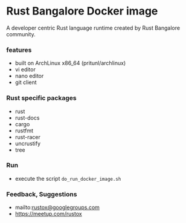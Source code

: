 # Rust Bangalore Docker image
A developer centric Rust language runtime created by Rust Bangalore community.


### features
* built on ArchLinux x86_64 (pritunl/archlinux)
* vi editor
* nano editor
* git client


### Rust specific packages
* rust
* rust-docs
* cargo
* rustfmt
* rust-racer
* uncrustify
* tree 


### Run
* execute the script `do_run_docker_image.sh`


### Feedback, Suggestions
* mailto:rustox@googlegroups.com
* https://meetup.com/rustox

